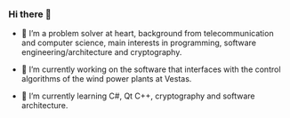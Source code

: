 ### Hi there 👋

* 👯 I’m a problem solver at heart, background from telecommunication and computer science, main interests in programming, software engineering/architecture and cryptography. 

* 🔭 I’m currently working on the software that interfaces with  the control algorithms of the wind power plants at Vestas.

* 🌱 I’m currently learning C#, Qt C++, cryptography and software architecture.

<!--
**Photon-einstein/Photon-einstein** is a ✨ _special_ ✨ repository because its `README.md` (this file) appears on your GitHub profile.

Here are some ideas to get you started:


